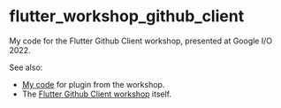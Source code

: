 # flutter_workshop_github_client

My code for the Flutter Github Client workshop, presented at Google I/O 2022.

See also:

  * [My code](https://github.com/justinmc/flutter_workshop_github_client_plugin) for plugin from the workshop.
  * The [Flutter Github Client workshop](https://github.com/justinmc/flutter_workshop_github_client) itself.
